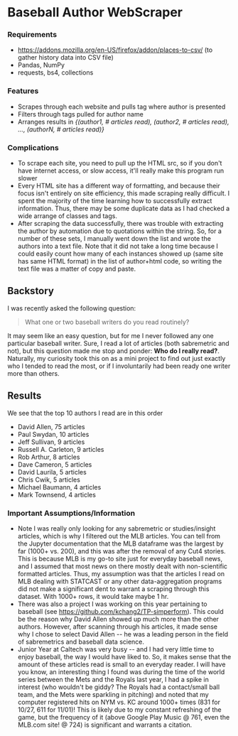 # Baseball Author WebScraper

### Requirements
+ https://addons.mozilla.org/en-US/firefox/addon/places-to-csv/ (to gather history data into CSV file)
+ Pandas, NumPy
+ requests, bs4, collections

### Features
+ Scrapes through each website and pulls tag where author is presented
+ Filters through tags pulled for author name
+ Arranges results in *{(author1, # articles read), (author2, # articles read), ..., (authorN, # articles read)}*

### Complications
+ To scrape each site, you need to pull up the HTML src, so if you don't have internet access, or slow access, it'll really make this program run slower
+ Every HTML site has a different way of formatting, and because their focus isn't entirely on site efficiency, this made scraping really difficult. I spent the majority of the time learning how to successfully extract information. Thus, there may be some duplicate data as I had checked a wide arrange of classes and tags.
+ After scraping the data successfully, there was trouble with extracting the author by automation due to quotations within the string. So, for a number of these sets, I manually went down the list and wrote the authors into a text file. Note that it did not take a long time because I could easily count how many of each instances showed up (same site has same HTML format) in the list of author+html code, so writing the text file was a matter of copy and paste.

## Backstory
I was recently asked the following question:
> What one or two baseball writers do you read routinely? 

It may seem like an easy question, but for me I never followed any one particular baseball writer. Sure, I read a lot of articles (both sabremetric and not), but this question made me stop and ponder: **Who do I really read?**. Naturally, my curiosity took this on as a mini project to find out just exactly who I tended to read the most, or if I involuntarily had been ready one writer more than others.

## Results
We see that the top 10 authors I read are in this order
+ David Allen, 75 articles
+ Paul Swydan, 10 articles
+ Jeff Sullivan, 9 articles
+ Russell A. Carleton, 9 articles
+ Rob Arthur, 8 articles
+ Dave Cameron, 5 articles
+ David Laurila, 5 articles
+ Chris Cwik, 5 articles
+ Michael Baumann, 4 articles
+ Mark Townsend, 4 articles


### Important Assumptions/Information
+ Note I was really only looking for any sabremetric or studies/insight articles, which is why I filtered out the MLB articles. You can tell from the Jupyter documentation that the MLB dataframe was the largest by far (1000+ vs. 200), and this was after the removal of any Cut4 stories. This is because MLB is my go-to site just for everyday baseball news, and I assumed that most news on there mostly dealt with non-scientific formatted articles. Thus, my assumption was that the articles I read on MLB dealing with STATCAST or any other data-aggregation programs did not make a significant dent to warrant a scraping through this dataset. With 1000+ rows, it would take maybe 1 hr. 
+ There was also a project I was working on this year pertaining to baseball (see https://github.com/kchang2/TP-simperform). This could be the reason why David Allen showed up much more than the other authors. However, after scanning through his articles, it made sense why I chose to select David Allen -- he was a leading person in the field of sabremetrics and baseball data science.
+ Junior Year at Caltech was very busy -- and I had very little time to enjoy baseball, the way I would have liked to. So, it makes sense that the amount of these articles read is small to an everyday reader. I will have you know, an interesting thing I found was during the time of the world series between the Mets and the Royals last year, I had a spike in interest (who wouldn't be giddy? The Royals had a contact/small ball team, and the Mets were sparkling in pitching) and noted that my computer registered hits on NYM vs. KC around 1000+ times (831 for 10/27, 611 for 11/01)! This is likely due to my constant refreshing of the game, but the frequency of it (above Google Play Music @ 761, even the MLB.com site! @ 724) is significant and warrants a citation. 
